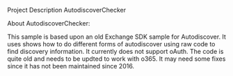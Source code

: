 Project Description
AutodiscoverChecker

About AutodiscoverChecker:

This sample is based upon an old Exchange SDK sample for Autodiscover.  It uses shows how to do different forms of autodiscover using raw code to find discovery information. It currently does not support oAuth.  The code is quite old and needs to be updted to work with o365.  It may need some fixes since it has not been maintained since 2016.

